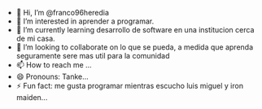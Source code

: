 - 👋 Hi, I’m @franco96heredia
- 👀 I’m interested in aprender a programar.
- 🌱 I’m currently learning desarrollo de software en una institucion cerca de mi casa.
- 💞️ I’m looking to collaborate on lo que se pueda, a medida que aprenda seguramente sere mas util para la comunidad
- 📫 How to reach me ...
- 😄 Pronouns: Tanke...
- ⚡ Fun fact: me gusta programar mientras escucho luis miguel y iron maiden...

<!---
franco96heredia/franco96heredia is a ✨ special ✨ repository because its `README.md` (this file) appears on your GitHub profile.
You can click the Preview link to take a look at your changes.
--->
